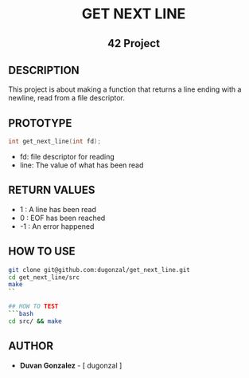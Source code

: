 <h1 align= center> GET NEXT LINE </h1>

<h2 align= center> 42 Project </h2>

## DESCRIPTION
This project is about making a function that returns a line ending with a newline, read from a file descriptor.

## PROTOTYPE
```c
int get_next_line(int fd);
```
- fd: file descriptor for reading
- line: The value of what has been read

## RETURN VALUES
- 1 : A line has been read
- 0 : EOF has been reached
- -1 : An error happened

## HOW TO USE
```bash
git clone git@github.com:dugonzal/get_next_line.git
cd get_next_line/src
make
``

## HOW TO TEST
```bash
cd src/ && make
```

## AUTHOR
- **Duvan Gonzalez** - [ dugonzal ]
